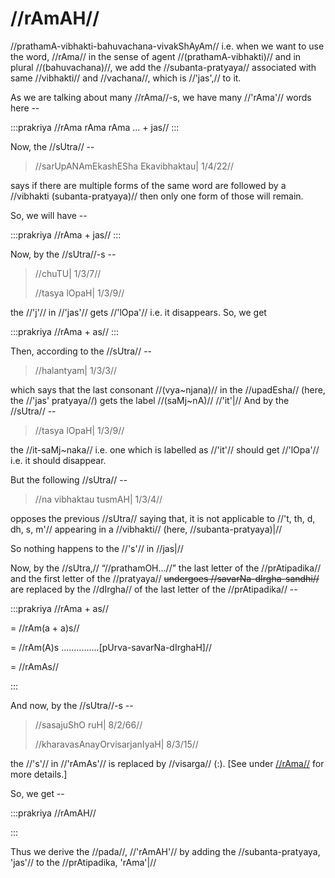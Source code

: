 # //rAmAH//

//prathamA-vibhakti-bahuvachana-vivakShAyAm// i.e. when we want to use
the word, //rAma// in the sense of agent //(prathamA-vibhakti)// and in
plural //(bahuvachana)//, we add the //subanta-pratyaya// associated
with same //vibhakti// and //vachana//, which is //'jas',// to it.

As we are talking about many //rAma//-s, we have many //'rAma'// words
here --

:::prakriya
//rAma rAma rAma ... + jas//
:::

Now, the //sUtra// --

> //sarUpANAmEkashESha Ekavibhaktau| 1/4/22//

says if there are multiple forms of the same word are followed by a
//vibhakti (subanta-pratyaya)// then only one form of those will remain.

So, we will have --

:::prakriya
//rAma + jas//
:::

Now, by the //sUtra//-s --

> //chuTU| 1/3/7//
>
> //tasya lOpaH| 1/3/9//

the //'j'// in //'jas'// gets //'lOpa'// i.e. it disappears. So, we get

:::prakriya
//rAma + as//
:::

Then, according to the //sUtra// --

> //halantyam| 1/3/3//

which says that the last consonant //(vya~njana)// in the //upadEsha//
(here, the //'jas' pratyaya//) gets the label //(saMj~nA)// //'it'|//
And by the //sUtra// --

> //tasya lOpaH| 1/3/9//

the //it-saMj~naka// i.e. one which is labelled as //'it'// should get
//'lOpa'// i.e. it should disappear.

But the following //sUtra// --

> //na vibhaktau tusmAH| 1/3/4//

opposes the previous //sUtra// saying that, it is not applicable to
//'t, th, d, dh, s, m'// appearing in a //vibhakti// (here,
//subanta-pratyaya)|//

So nothing happens to the //'s'// in //jas|//

Now, by the //sUtra,// “//prathamOH...//” the last letter of the
//prAtipadika// and the first letter of the //pratyaya// ~~undergoes
//savarNa-dIrgha-sandhi//~~ are replaced by the //dIrgha// of the last
letter of the //prAtipadika// --

:::prakriya
//rAma + as//

= //rAm(a + a)s//

= //rAm(A)s ...............\[pUrva-savarNa-dIrghaH]//

= //rAmAs//

:::

And now, by the //sUtra//-s --

> //sasajuShO ruH| 8/2/66//
>
> //kharavasAnayOrvisarjanIyaH| 8/3/15//

the //'s'// in //'rAmAs'// is replaced by //visarga// (:). \[See under
[//rAma//](#/subanta/raama-sabdah/main/#ha-rAmaH) for more
details.]

So, we get --

:::prakriya
//rAmAH//

:::

Thus we derive the //pada//, //'rAmAH'// by adding the
//subanta-pratyaya, 'jas'// to the //prAtipadika, 'rAma'|//
<!--stackedit_data:
eyJoaXN0b3J5IjpbLTE4MzcwNTg2MjJdfQ==
-->
